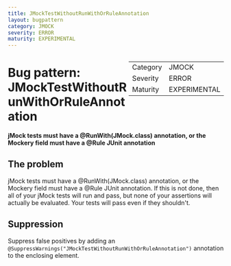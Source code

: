 ```yaml
---
title: JMockTestWithoutRunWithOrRuleAnnotation
layout: bugpattern
category: JMOCK
severity: ERROR
maturity: EXPERIMENTAL
---
```


<!--
*** AUTO-GENERATED, DO NOT MODIFY ***
To make changes, edit the @BugPattern annotation or the explanation in docs/bugpattern.
-->

<div style="float:right;"><table id="metadata">
<tr><td>Category</td><td>JMOCK</td></tr>
<tr><td>Severity</td><td>ERROR</td></tr>
<tr><td>Maturity</td><td>EXPERIMENTAL</td></tr>
</table></div>

# Bug pattern: JMockTestWithoutRunWithOrRuleAnnotation
__jMock tests must have a @RunWith(JMock.class) annotation, or the Mockery field must have a @Rule JUnit annotation__

## The problem
jMock tests must have a @RunWith(JMock.class) annotation, or the Mockery field must have a @Rule JUnit annotation. If this is not done, then all of your jMock tests will run and pass, but none of your assertions will actually be evaluated. Your tests will pass even if they shouldn't.

## Suppression
Suppress false positives by adding an `@SuppressWarnings("JMockTestWithoutRunWithOrRuleAnnotation")` annotation to the enclosing element.
